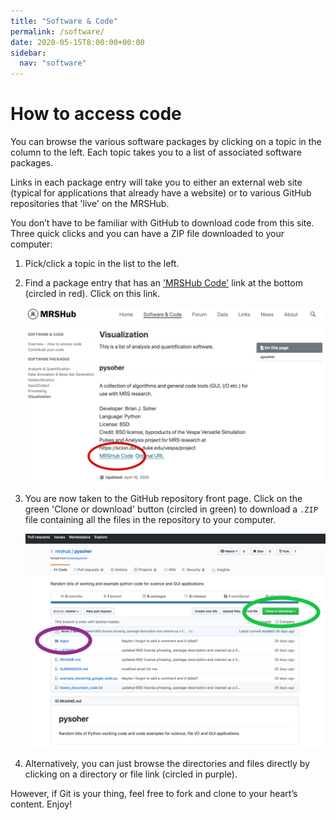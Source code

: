```yaml
---
title: "Software & Code"
permalink: /software/
date: 2020-05-15T8:00:00+00:00
sidebar:
  nav: "software"
---
```


# How to access code

You can browse the various software packages by clicking on a topic in the column to the left. Each topic takes you to a list of associated software packages.

Links in each package entry will take you to either an external web site (typical for applications that already have a website) or to various GitHub repositories that 'live' on the MRSHub.

You don’t have to be familiar with GitHub to download code from this site. Three quick clicks and you can have a ZIP file downloaded to your computer:

1. Pick/click a topic in the list to the left.

2. Find a package entry that has an ['MRSHub Code']() link at the bottom (circled in red). Click on this link.

    ![MRSHub Code links take you to a GitHub repository](/assets/images/software-how-to-access-code-mrshub-link.png)

3. You are now taken to the GitHub repository front page. Click on the green 'Clone or download' button (circled in green) to download a `.ZIP` file containing all the files in the repository to your computer.

    ![Navigating through and downloading from a GitHub repository](/assets/images/software-navigate-github-repository.png)

4. Alternatively, you can just browse the directories and files directly by clicking on a directory or file link (circled in purple).

However, if Git is your thing, feel free to fork and clone to your heart’s content. Enjoy!
